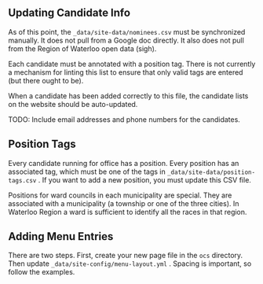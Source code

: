 Updating Candidate Info
-----------------------

As of this point, the `_data/site-data/nominees.csv` must be
synchronized manually. It does not pull from a Google doc directly. It
also does not pull from the Region of Waterloo open data (sigh). 

Each candidate must be annotated with a position tag. There is not
currently a mechanism for linting this list to ensure that only valid
tags are entered (but there ought to be). 

When a candidate has been added correctly to this file, the candidate
lists on the website should be auto-updated. 

TODO: Include email addresses and phone numbers for the candidates. 


Position Tags
-------------

Every candidate running for office has a position. Every position has
an associated tag, which must be one of the tags in
`_data/site-data/position-tags.csv` . If you want to add a new
position, you must update this CSV file. 

Positions for ward councils in each municipality are special. They are
associated with a municipality (a township or one of the three
cities). In Waterloo Region a ward is sufficient to identify all the
races in that region. 



Adding Menu Entries
-------------------

There are two steps. First, create your new page file in the `ocs`
directory. Then update `_data/site-config/menu-layout.yml` . Spacing
is important, so follow the examples.
